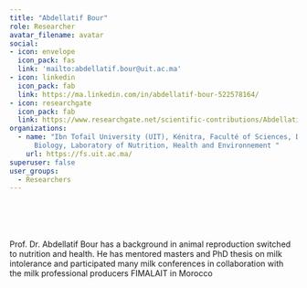 ```yaml
---
title: "Abdellatif Bour"
role: Researcher
avatar_filename: avatar
social:
- icon: envelope
  icon_pack: fas
  link: 'mailto:abdellatif.bour@uit.ac.ma'
- icon: linkedin
  icon_pack: fab
  link: https://ma.linkedin.com/in/abdellatif-bour-522578164/
- icon: researchgate
  icon_pack: fab
  link: https://www.researchgate.net/scientific-contributions/Abdellatif-Bour-2120899894
organizations:
  - name: "Ibn Tofail University (UIT), Kénitra, Faculté of Sciences, Department of
      Biology, Laboratory of Nutrition, Health and Environnement "
    url: https://fs.uit.ac.ma/
superuser: false
user_groups:
  - Researchers
---
```

<br />
<br />
<br />
<br />
Prof. Dr. Abdellatif Bour has a background in animal reproduction switched to nutrition and health. He has mentored masters and PhD thesis on milk intolerance and participated many milk conferences in collaboration with the milk professional producers FIMALAIT in Morocco
